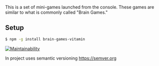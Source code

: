 This is a set of mini-games launched from the console.
These games are similar to what is commonly called "Brain Games."

## Setup

```sh
$ npm -g install brain-games-vitamin
```
[![Maintainability](https://api.codeclimate.com/v1/badges/a99a88d28ad37a79dbf6/maintainability)](https://codeclimate.com/github/codeclimate/codeclimate/maintainability)

In project uses semantic versioning https://semver.org

